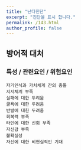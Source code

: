 ```yaml
---
title: "난다진단"
excerpt: "진단을 표시 합니다."
permalink: /143.html
author_profile: false
---
```

## 방어적 대처



### 특성 / 관련요인 / 위험요인

>   

    자기인식과 가치체계 간의 충돌
    지지체계 부족
    실패에 대한 두려움
    굴욕에 대한 두려움
    반발에 대한 두려움
    회복력 부족
    타인에 대한 신회 부족
    자신감 부족
    불확실성
    자신에 대한 비현실적인 기대

